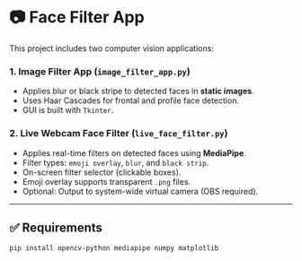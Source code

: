 # 📷 Face Filter App

This project includes two computer vision applications:

### 1. Image Filter App (`image_filter_app.py`)
- Applies blur or black stripe to detected faces in **static images**.
- Uses Haar Cascades for frontal and profile face detection.
- GUI is built with `Tkinter`.

### 2. Live Webcam Face Filter (`live_face_filter.py`)
- Applies real-time filters on detected faces using **MediaPipe**.
- Filter types: `emoji overlay`, `blur`, and `black strip`.
- On-screen filter selector (clickable boxes).
- Emoji overlay supports transparent `.png` files.
- Optional: Output to system-wide virtual camera (OBS required).

---

## ✅ Requirements

```bash
pip install opencv-python mediapipe numpy matplotlib
